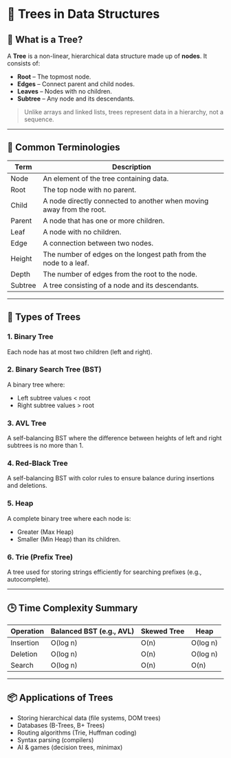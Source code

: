 
# 🌲 Trees in Data Structures

## 📘 What is a Tree?
A **Tree** is a non-linear, hierarchical data structure made up of **nodes**. It consists of:
- **Root** – The topmost node.
- **Edges** – Connect parent and child nodes.
- **Leaves** – Nodes with no children.
- **Subtree** – Any node and its descendants.

> Unlike arrays and linked lists, trees represent data in a hierarchy, not a sequence.

---

## 📂 Common Terminologies

| Term   | Description |
|--------|-------------|
| Node   | An element of the tree containing data. |
| Root   | The top node with no parent. |
| Child  | A node directly connected to another when moving away from the root. |
| Parent | A node that has one or more children. |
| Leaf   | A node with no children. |
| Edge   | A connection between two nodes. |
| Height | The number of edges on the longest path from the node to a leaf. |
| Depth  | The number of edges from the root to the node. |
| Subtree| A tree consisting of a node and its descendants. |

---

## 🌳 Types of Trees

### 1. Binary Tree
Each node has at most two children (left and right).

### 2. Binary Search Tree (BST)
A binary tree where:
- Left subtree values < root
- Right subtree values > root

### 3. AVL Tree
A self-balancing BST where the difference between heights of left and right subtrees is no more than 1.

### 4. Red-Black Tree
A self-balancing BST with color rules to ensure balance during insertions and deletions.

### 5. Heap
A complete binary tree where each node is:
- Greater (Max Heap)
- Smaller (Min Heap) than its children.

### 6. Trie (Prefix Tree)
A tree used for storing strings efficiently for searching prefixes (e.g., autocomplete).

---

## 🕒 Time Complexity Summary

| Operation | Balanced BST (e.g., AVL) | Skewed Tree | Heap     |
|-----------|---------------------------|-------------|----------|
| Insertion | O(log n)                  | O(n)        | O(log n) |
| Deletion  | O(log n)                  | O(n)        | O(log n) |
| Search    | O(log n)                  | O(n)        | O(n)     |

---

## 📦 Applications of Trees

- Storing hierarchical data (file systems, DOM trees)
- Databases (B-Trees, B+ Trees)
- Routing algorithms (Trie, Huffman coding)
- Syntax parsing (compilers)
- AI & games (decision trees, minimax)
